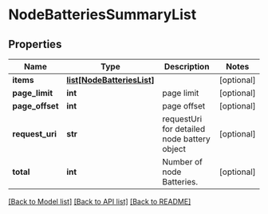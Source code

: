 # NodeBatteriesSummaryList

## Properties
Name | Type | Description | Notes
------------ | ------------- | ------------- | -------------
**items** | [**list[NodeBatteriesList]**](NodeBatteriesList.md) |  | [optional] 
**page_limit** | **int** | page limit | [optional] 
**page_offset** | **int** | page offset | [optional] 
**request_uri** | **str** | requestUri for detailed node battery object | [optional] 
**total** | **int** | Number of node Batteries. | [optional] 

[[Back to Model list]](../README.md#documentation-for-models) [[Back to API list]](../README.md#documentation-for-api-endpoints) [[Back to README]](../README.md)


